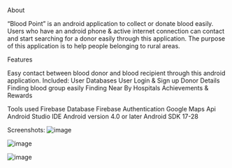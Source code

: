 About

“Blood Point” is an android application to collect or donate blood easily. Users who have an android phone & active internet connection can contact and start searching for a donor easily through this application. The purpose of this application is to help people belonging to rural areas.

Features

Easy contact between blood donor and blood recipient through this android application.
Included:
User Databases
User Login & Sign up
Donor Details
Finding blood group easily
Finding Near By Hospitals
Achievements & Rewards

Tools used
Firebase Database
Firebase Authentication
Google Maps Api
Android Studio IDE
Android version 4.0 or later
Android SDK 17-28

Screenshots:
![image](https://github.com/sadha987/Project/assets/120200568/bd4cdc9f-6948-40e7-bb05-763060894400)

![image](https://github.com/sadha987/Project/assets/120200568/815fa1cc-047a-477e-9c5f-2489828f273a)

![image](https://github.com/sadha987/Project/assets/120200568/67b49e4d-5ef2-4734-a235-19b3fa0d7f83)

